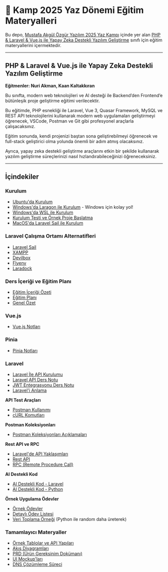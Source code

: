 # 🚀 Kamp 2025 Yaz Dönemi Eğitim Materyalleri

Bu depo, [Mustafa Akgül Özgür Yazılım 2025 Yaz Kampı](https://kamp.linux.org.tr/2025-yaz/) içinde yer alan [PHP & Laravel & Vue.js ile Yapay Zeka Destekli Yazılım Geliştirme](https://kamp.linux.org.tr/2025-yaz/kurslar/php-laravel-vue-js-ile-yapay-zeka-destekli-yazilim-gelistirme/) sınıfı için eğitim materyallerini içermektedir.

---

## PHP & Laravel & Vue.js ile Yapay Zeka Destekli Yazılım Geliştirme

**Eğitmenler: Nuri Akman, Kaan Kaltakkıran**

Bu sınıfta, modern web teknolojileri ve AI desteği ile Backend’den Frontend’e bütünleşik proje geliştirme eğitimi verilecektir.

Bu eğitimde, PHP esnekliği ile Laravel, Vue 3, Quasar Framework, MySQL ve REST API teknolojilerini kullanarak modern web uygulamaları geliştirmeyi öğrenecek, VSCode, Postman ve Git gibi profesyonel araçlarla çalışacaksınız.

Eğitim sonunda, kendi projenizi baştan sona geliştirebilmeyi öğrenecek ve full-stack geliştirici olma yolunda önemli bir adım atmış olacaksınız.

Ayrıca, yapay zeka destekli geliştirme araçlarını etkin bir şekilde kullanarak yazılım geliştirme süreçlerinizi nasıl hızlandırabileceğinizi öğreneceksiniz.

---

## İçindekiler

### Kurulum

- [Ubuntu'da Kurulum](./kurulum/kurulum.md)
- [Windows'da Laragon ile Kurulum](./kurulum/kurulum-laragon.md) - Windows için kolay yol!
- [Windows'da WSL ile Kurulum](./kurulum/kurulum-windows-wsl.md)
- [Kurulum Testi ve Örnek Proje Başlatma](./kurulum/kurulum-test.md)
- [MacOS'da Laravel Sail ile Kurulum](./kurulum/kurulum-macos-laravel-sail.md)

### Laravel Çalışma Ortamı Alternatifleri

- [Laravel Sail](https://github.com/laravel/sail)
- [XAMPP](https://www.apachefriends.org/)
- [Devilbox](http://devilbox.org/)
- [Flyenv](https://flyenv.com/)
- [Laradock](https://laradock.io/)

### Ders İçeriği ve Eğitim Planı

- [Eğitim İçeriği Özeti](./plan/ders-icerigi.md)
- [Eğitim Planı](./plan/README.md)
- [Genel Özet](./plan/genel-ozet.md)

### Vue.js

- [Vue.js Notları](./vuejs/README.md)

### Pinia

- [Pinia Notları](./pinia/README.md)

### Laravel

- [Laravel İle API Kurulumu](./laravel-API-notlar/KURULUM.md)
- [Laravel API Ders Notu](./laravel-API-notlar/DERS-NOTU.md)
- [JWT Entegrasyonu Ders Notu](./laravel-API-notlar/DERS-NOTU-JWT.md)
- [Laravel'i Anlama](./laraveli-anlama/README.md)

**API Test Araçları**

- [Postman Kullanımı](./laravel-API-notlar/POSTMAN.md)
- [cURL Komutları](./laravel-API-notlar/CURL.md)

**Postman Koleksiyonları**

- [Postman Koleksiyonları Açıklamaları](./laravel-API-notlar/collection-aciklamalar.md)

**Rest API ve RPC**

- [Laravel'de API Yaklaşımları](./Fikirler/laravel-api-yaklasimlari.md)
- [Rest API](./Fikirler/neden-rest-api.md)
- [RPC (Remote Procedure Call)](./Fikirler/rpc-notu.md)

**AI Destekli Kod**

- [AI Destekli Kod - Laravel](./ai-destekli-kod-ornegi/laravel/ai-basit-api.md)
- [AI Destekli Kod - Python](./ai-destekli-kod-ornegi/py/ai-kullanim-ornegi.md)

**Örnek Uygulama Ödevler**

- [Örnek Ödevler](./ORNEK-PROJELER/README.md)
- [Detaylı Ödev Listesi](./ORNEK-PROJELER/PROJE-OZETI.md)
- [Veri Toplama Örneği](./laravel-API-notlar/api-random-data-cagrisi.md) (Python ile random daha üreterek)

### Tamamlayıcı Materyaller

- [Örnek Tablolar ve API Yapıları](./ders-notu-ornekleri/ornek-tablolar-api.md)
- [Akış Diyagramları](./ders-notu-ornekleri/ornek-akis-diagramlari.md)
- [PRD (Ürün Gereksinim Dokümanı)](./ders-notu-ornekleri/ornek-prd.md)
- [UI Mockup'ları](./ders-notu-ornekleri/ornek-ui-mockup.md)
- [DNS Çözümleme Süreci](./Fikirler/dns-cozumleme.md)

